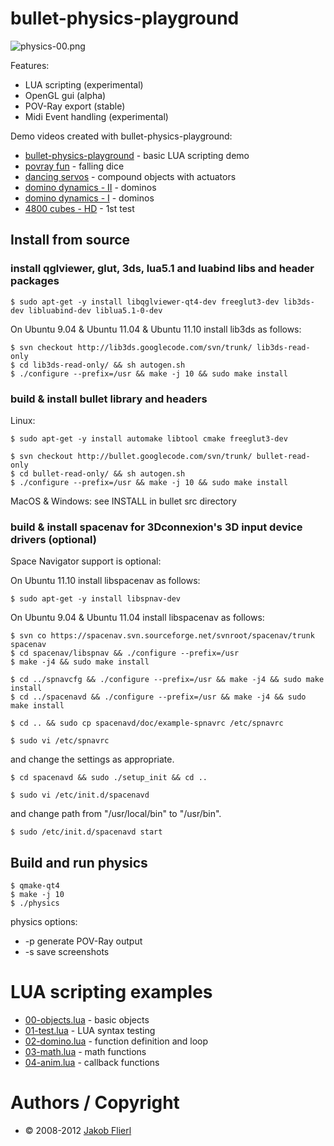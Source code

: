# bullet-physics-playground

![physics-00.png](https://github.com/koppi/bullet-physics-playground/raw/master/demo/02-domino.png)

Features:

* LUA scripting (experimental)
* OpenGL gui (alpha)
* POV-Ray export (stable)
* Midi Event handling (experimental)

Demo videos created with bullet-physics-playground:

* [bullet-physics-playground](http://www.youtube.com/watch?v=19OirI8yjLc) - basic LUA scripting demo
* [povray fun](http://www.youtube.com/watch?v=3DLevGGYDAQ) - falling dice
* [dancing servos](http://www.youtube.com/watch?v=YBQGqMRh3c8) - compound objects with actuators
* [domino dynamics - II](http://www.youtube.com/watch?v=0QQYXvnrU1U) - dominos
* [domino dynamics - I](http://www.youtube.com/watch?v=3Q0V185vVnE) - dominos
* [4800 cubes - HD](http://www.youtube.com/watch?v=6r_kCF1TRAk) - 1st test

## Install from source

### install qglviewer, glut, 3ds, lua5.1 and luabind libs and header packages

```
$ sudo apt-get -y install libqglviewer-qt4-dev freeglut3-dev lib3ds-dev libluabind-dev liblua5.1-0-dev
```

On Ubuntu 9.04 & Ubuntu 11.04 & Ubuntu 11.10 install lib3ds as follows:

```
$ svn checkout http://lib3ds.googlecode.com/svn/trunk/ lib3ds-read-only
$ cd lib3ds-read-only/ && sh autogen.sh
$ ./configure --prefix=/usr && make -j 10 && sudo make install
```

### build & install bullet library and headers

Linux:

```
$ sudo apt-get -y install automake libtool cmake freeglut3-dev
```

```
$ svn checkout http://bullet.googlecode.com/svn/trunk/ bullet-read-only
$ cd bullet-read-only/ && sh autogen.sh
$ ./configure --prefix=/usr && make -j 10 && sudo make install
```

MacOS & Windows: see INSTALL in bullet src directory

### build & install spacenav for 3Dconnexion's 3D input device drivers (optional)

Space Navigator support is optional:

On Ubuntu 11.10 install libspacenav as follows:

```
$ sudo apt-get -y install libspnav-dev
```

On Ubuntu 9.04 & Ubuntu 11.04 install libspacenav as follows:

```
$ svn co https://spacenav.svn.sourceforge.net/svnroot/spacenav/trunk spacenav
$ cd spacenav/libspnav && ./configure --prefix=/usr 
$ make -j4 && sudo make install
```

```
$ cd ../spnavcfg && ./configure --prefix=/usr && make -j4 && sudo make install
$ cd ../spacenavd && ./configure --prefix=/usr && make -j4 && sudo make install
```

```
$ cd .. && sudo cp spacenavd/doc/example-spnavrc /etc/spnavrc
```

```
$ sudo vi /etc/spnavrc
```

and change the settings as appropriate.

```
$ cd spacenavd && sudo ./setup_init && cd ..
```

```
$ sudo vi /etc/init.d/spacenavd
```

and change path from "/usr/local/bin" to "/usr/bin".

```
$ sudo /etc/init.d/spacenavd start
```

## Build and run physics

```
$ qmake-qt4
$ make -j 10
$ ./physics 
```

physics options:

* -p generate POV-Ray output
* -s save screenshots

# LUA scripting examples

* [00-objects.lua](https://github.com/koppi/bullet-physics-playground/raw/master/demo/00-objects.lua) - basic objects
* [01-test.lua](https://github.com/koppi/bullet-physics-playground/raw/master/demo/01-test.lua) - LUA syntax testing
* [02-domino.lua](https://github.com/koppi/bullet-physics-playground/raw/master/demo/02-domino.lua) - function definition and loop
* [03-math.lua](https://github.com/koppi/bullet-physics-playground/raw/master/demo/03-math.lua) - math functions
* [04-anim.lua](https://github.com/koppi/bullet-physics-playground/raw/master/demo/04-anim.lua) - callback functions

# Authors / Copyright

* © 2008-2012 [Jakob Flierl](https://github.com/koppi)
